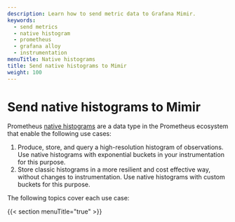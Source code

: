 ```yaml
---
description: Learn how to send metric data to Grafana Mimir.
keywords:
  - send metrics
  - native histogram
  - prometheus
  - grafana alloy
  - instrumentation
menuTitle: Native histograms
title: Send native histograms to Mimir
weight: 100
---
```


# Send native histograms to Mimir

Prometheus [native histograms](https://prometheus.io/docs/specs/native_histograms/) are a data type in the Prometheus ecosystem that enable the following use cases:

1. Produce, store, and query a high-resolution histogram of observations. Use native histograms with exponential buckets in your instrumentation for this purpose.
1. Store classic histograms in a more resilient and cost effective way, without changes to instrumentation. Use native histograms with custom buckets for this purpose.

The following topics cover each use case:

{{< section menuTitle="true" >}}

